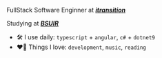 FullStack Software Enginner at [***itransition***](https://www.itransition.com)

Studying at [***BSUIR***](https://www.bsuir.by)

- 🛠 I use daily: `typescript` + `angular`, `c#` + `dotnet9`
- ❤️‍🔥 Things I love: `development`, `music`, `reading`
